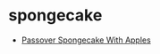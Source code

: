 # spongecake

 * [Passover Spongecake With Apples](../index/p/passover-spongecake-with-apples-103344.json)
